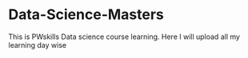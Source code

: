 # Data-Science-Masters
This is PWskills Data science course learning. Here I will upload all my learning day wise

